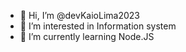 - 👋 Hi, I’m @devKaioLima2023
- 👀 I’m interested in Information system
- 🌱 I’m currently learning Node.JS

<!---
devKaioLima2023/devKaioLima2023 is a ✨ special ✨ repository because its `README.md` (this file) appears on your GitHub profile.
You can click the Preview link to take a look at your changes.
--->
